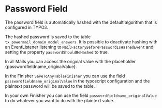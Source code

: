 # Password Field

The password field is automatically hashed with the default algorithm that is configured in TYPO3.

The hashed password is saved to the table `tx_powermail_domain_model_answers`.
It is possible to deactivate hashing with an EventListener listening to `MailFactoryBeforePasswordIsHashedEvent` and setting the property `passwordShouldBeHashed` to true.

In all Mails you can access the original value with the placeholder {passwordfieldname_originalValue}.

In the Finisher `SaveToAnyTableFinisher` you can use the field `passwordfieldname_originalValue` in the typoscript configuration and the plaintext password will be saved to the table.

In your own Finisher you can use the field `passwordfieldname_originalValue` to do whatever you want to do with the plaintext value.
